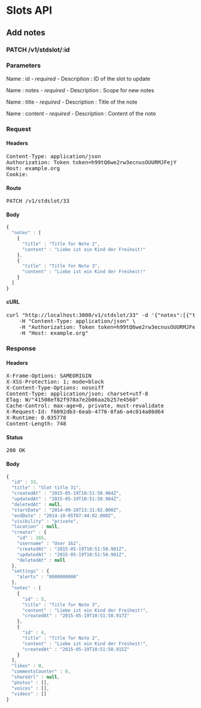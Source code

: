 # Slots API

## Add notes

### PATCH /v1/stdslot/:id

### Parameters

Name : id *- required -*
Description : ID of the slot to update

Name : notes *- required -*
Description : Scope for new notes

Name : title *- required -*
Description : Title of the note

Name : content *- required -*
Description : Content of the note

### Request

#### Headers

<pre>Content-Type: application/json
Authorization: Token token=h99tQ6we2rw3ecnusOUURMJFejY
Host: example.org
Cookie: </pre>

#### Route

<pre>PATCH /v1/stdslot/33</pre>

#### Body
```javascript
{
  "notes" : [
    {
      "title" : "Title for Note 2",
      "content" : "Liebe ist ein Kind der Freiheit!"
    },
    {
      "title" : "Title for Note 3",
      "content" : "Liebe ist ein Kind der Freiheit!"
    }
  ]
}
```


#### cURL

<pre class="request">curl &quot;http://localhost:3000/v1/stdslot/33&quot; -d &#39;{&quot;notes&quot;:[{&quot;title&quot;:&quot;Title for Note 2&quot;,&quot;content&quot;:&quot;Liebe ist ein Kind der Freiheit!&quot;},{&quot;title&quot;:&quot;Title for Note 3&quot;,&quot;content&quot;:&quot;Liebe ist ein Kind der Freiheit!&quot;}]}&#39; -X PATCH \
	-H &quot;Content-Type: application/json&quot; \
	-H &quot;Authorization: Token token=h99tQ6we2rw3ecnusOUURMJFejY&quot; \
	-H &quot;Host: example.org&quot;</pre>

### Response

#### Headers

<pre>X-Frame-Options: SAMEORIGIN
X-XSS-Protection: 1; mode=block
X-Content-Type-Options: nosniff
Content-Type: application/json; charset=utf-8
ETag: W/&quot;41508ef82f978a7e2b06aa2b257e4560&quot;
Cache-Control: max-age=0, private, must-revalidate
X-Request-Id: f6092db3-6eab-4776-8fa6-a4c014a80d64
X-Runtime: 0.035778
Content-Length: 748</pre>

#### Status

<pre>200 OK</pre>

#### Body

```javascript
{
  "id" : 33,
  "title" : "Slot title 31",
  "createdAt" : "2015-05-19T10:51:50.904Z",
  "updatedAt" : "2015-05-19T10:51:50.904Z",
  "deletedAt" : null,
  "startDate" : "2014-09-28T13:31:02.000Z",
  "endDate" : "2014-10-05T07:44:02.000Z",
  "visibility" : "private",
  "location" : null,
  "creator" : {
    "id" : 165,
    "username" : "User 162",
    "createdAt" : "2015-05-19T10:51:50.901Z",
    "updatedAt" : "2015-05-19T10:51:50.901Z",
    "deletedAt" : null
  },
  "settings" : {
    "alerts" : "0000000000"
  },
  "notes" : [
    {
      "id" : 5,
      "title" : "Title for Note 3",
      "content" : "Liebe ist ein Kind der Freiheit!",
      "createdAt" : "2015-05-19T10:51:50.917Z"
    },
    {
      "id" : 4,
      "title" : "Title for Note 2",
      "content" : "Liebe ist ein Kind der Freiheit!",
      "createdAt" : "2015-05-19T10:51:50.915Z"
    }
  ],
  "likes" : 0,
  "commentsCounter" : 0,
  "shareUrl" : null,
  "photos" : [],
  "voices" : [],
  "videos" : []
}
```
